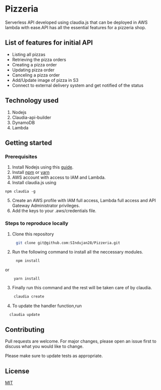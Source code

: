 # Pizzeria
Serverless API developed using claudia.js that can be deployed in AWS lambda with ease.API has all the essential features for a pizzeria shop.

## List of features for initial API
  * Listing all pizzas
  * Retrieving the pizza orders
  * Creating a pizza order
  * Updating pizza order
  * Canceling a pizza order
  * Add/Update image of pizza in S3
  * Connect to external delivery system and get notified of the status
## Technology used
1. Nodejs
2. Claudia-api-builder
3. DynamoDB
4. Lambda

## Getting started

 ### Prerequisites
1. Install Nodejs using this [guide](https://nodejs.org/en/download/).
2. Install [npm](https://www.npmjs.com/get-npm) or [yarn](https://classic.yarnpkg.com/en/docs/install/#debian-stable)
3. AWS account with access to IAM and Lambda.
4. Install claudia.js using 
```
npm claudia -g
```
5. Create an AWS profile with IAM full access, Lambda full access and API Gateway Administrator privileges.
6. Add the keys to your .aws/credentials file.

### Steps to reproduce locally
  1. Clone this repository
```bash
     git clone git@github.com:SIndujan28/Pizzeria.git
```
  2. Run the following command to install all the neccessary modules.
```
     npm install
```
  or
```
    yarn install
```

  3. Finally run this command and the rest will be taken care of by claudia.
```bash
    claudia create
```
  4. To update the handler function,run
  ```
    claudia update
  ```

## Contributing
Pull requests are welcome. For major changes, please open an issue first to discuss what you would like to change.

Please make sure to update tests as appropriate.

## License
[MIT](https://choosealicense.com/licenses/mit/)
